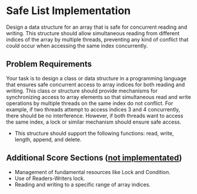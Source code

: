 # Safe List Implementation

Design a data structure for an array that is safe for concurrent reading and writing. This structure should allow simultaneous reading from different indices of the array by multiple threads, preventing any kind of conflict that could occur when accessing the same index concurrently.

## Problem Requirements

Your task is to design a class or data structure in a programming language that ensures safe concurrent access to array indices for both reading and writing. This class or structure should provide mechanisms for synchronizing access to array elements so that simultaneous read and write operations by multiple threads on the same index do not conflict. For example, if two threads attempt to access indices 3 and 4 concurrently, there should be no interference. However, if both threads want to access the same index, a lock or similar mechanism should ensure safe access.

- This structure should support the following functions: read, write, length, append, and delete.

## Additional Score Sections (<u>not implementated</u>)
- Management of fundamental resources like Lock and Condition.
- Use of Readers-Writers lock.
- Reading and writing to a specific range of array indices.